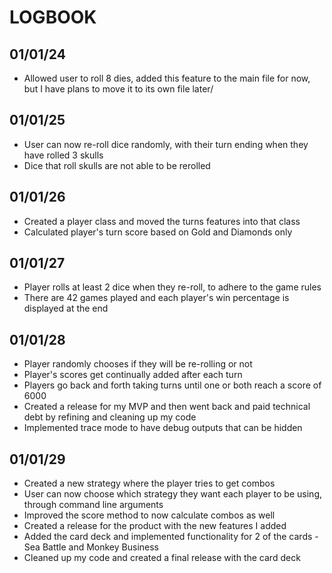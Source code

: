 # LOGBOOK
## 01/01/24
- Allowed user to roll 8 dies, added this feature to the main file for now, but I have plans to move it to its own file later/

## 01/01/25
- User can now re-roll dice randomly, with their turn ending when they have rolled 3 skulls
- Dice that roll skulls are not able to be rerolled

## 01/01/26
- Created a player class and moved the turns features into that class
- Calculated player's turn score based on Gold and Diamonds only

## 01/01/27
- Player rolls at least 2 dice when they re-roll, to adhere to the game rules
- There are 42 games played and each player's win percentage is displayed at the end

## 01/01/28
- Player randomly chooses if they will be re-rolling or not
- Player's scores get continually added after each turn
- Players go back and forth taking turns until one or both reach a score of 6000
- Created a release for my MVP and then went back and paid technical debt by refining and cleaning up my code
- Implemented trace mode to have debug outputs that can be hidden 

## 01/01/29
- Created a new strategy where the player tries to get combos
- User can now choose which strategy they want each player to be using, through command line arguments 
- Improved the score method to now calculate combos as well
- Created a release for the product with the new features I added
- Added the card deck and implemented functionality for 2 of the cards - Sea Battle and Monkey Business
- Cleaned up my code and created a final release with the card deck